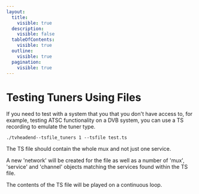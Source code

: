 ```yaml
---
layout:
  title:
    visible: true
  description:
    visible: false
  tableOfContents:
    visible: true
  outline:
    visible: true
  pagination:
    visible: true
---
```


# Testing Tuners Using Files

If you need to test with a system that you that you don't have access to, for example, testing ATSC functionality on a DVB system, you can use a TS recording to emulate the tuner type.

```
./tvheadend--tsfile_tuners 1 --tsfile test.ts
```

The TS file should contain the whole mux and not just one service.

A new 'network' will be created for the file as well as a number of 'mux', 'service' and 'channel' objects matching the services found within the TS file.

The contents of the TS file will be played on a continuous loop.
